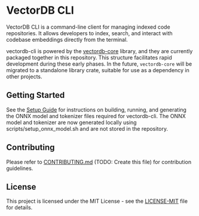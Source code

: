 # VectorDB CLI

VectorDB CLI is a command-line client for managing indexed code repositories. It allows developers to index, search, and interact with codebase embeddings directly from the terminal.

vectordb-cli is powered by the [vectordb-core](./crates/vectordb-core/README.md) library, and they are currently packaged together in this repository. This structure facilitates rapid development during these early phases. In the future, `vectordb-core` will be migrated to a standalone library crate, suitable for use as a dependency in other projects.

## Getting Started

See the [Setup Guide](./docs/SETUP.md) for instructions on building, running, and generating the ONNX model and tokenizer files required for vectordb-cli. The ONNX model and tokenizer are now generated locally using scripts/setup_onnx_model.sh and are not stored in the repository.

## Contributing

Please refer to [CONTRIBUTING.md](./CONTRIBUTING.md) (TODO: Create this file) for contribution guidelines.

## License

This project is licensed under the MIT License - see the [LICENSE-MIT](./LICENSE-MIT) file for details.
